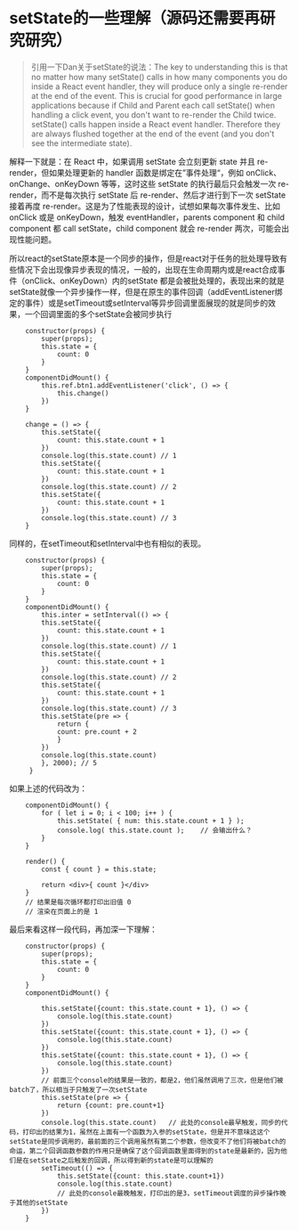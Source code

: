 # setState的一些理解（源码还需要再研究研究）

> 引用一下Dan关于setState的说法：The key to understanding this is that no matter how many setState() calls in how many components you do inside a React event handler, they will produce only a single re-render at the end of the event. This is crucial for good performance in large applications because if Child and Parent each call setState() when handling a click event, you don't want to re-render the Child twice.
setState() calls happen inside a React event handler. Therefore they are always flushed together at the end of the event (and you don't see the intermediate state).

解释一下就是：在 React 中，如果调用 setState 会立刻更新 state 并且 re-render，但如果处理更新的 handler 函数是绑定在”事件处理“，例如 onClick、onChange、onKeyDown 等等，这时这些 setState 的执行最后只会触发一次 re-render，而不是每次执行 setState 后 re-render、然后才进行到下一次 setState 接着再度 re-render。这是为了性能表现的设计，试想如果每次事件发生、比如 onClick 或是 onKeyDown，触发 eventHandler，parents component 和 child component 都 call setState，child component 就会 re-render 两次，可能会出现性能问题。

所以react的setState原本是一个同步的操作，但是react对于任务的批处理导致有些情况下会出现像异步表现的情况，一般的，出现在生命周期内或是react合成事件（onClick、onKeyDown）内的setState 都是会被批处理的，表现出来的就是setState就像一个异步操作一样，但是在原生的事件回调（addEventListener绑定的事件）或是setTimeout或setInterval等异步回调里面展现的就是同步的效果，一个回调里面的多个setState会被同步执行


```
    constructor(props) {
        super(props);
        this.state = {
            count: 0
        }
    }
    componentDidMount() {
        this.ref.btn1.addEventListener('click', () => {
            this.change()
        })
    }

    change = () => {
        this.setState({
            count: this.state.count + 1
        })
        console.log(this.state.count) // 1
        this.setState({
            count: this.state.count + 1
        })
        console.log(this.state.count) // 2
        this.setState({
            count: this.state.count + 1
        })
        console.log(this.state.count) // 3
    }

```

同样的，在setTimeout和setInterval中也有相似的表现。

```
    constructor(props) {
        super(props);
        this.state = {
            count: 0
        }
    }
    componentDidMount() {
        this.inter = setInterval(() => {
        this.setState({
            count: this.state.count + 1
        })
        console.log(this.state.count) // 1
        this.setState({
            count: this.state.count + 1
        })
        console.log(this.state.count) // 2
        this.setState({
            count: this.state.count + 1
        })
        console.log(this.state.count) // 3
        this.setState(pre => {
            return {
            count: pre.count + 2
            }
        })
        console.log(this.state.count)
        }, 2000); // 5
     }

```

如果上述的代码改为：

```
    componentDidMount() {
        for ( let i = 0; i < 100; i++ ) {
            this.setState( { num: this.state.count + 1 } );
            console.log( this.state.count );    // 会输出什么？
        }
    }

    render() {
        const { count } = this.state;

        return <div>{ count }</div>
    }
    // 结果是每次循环都打印出旧值 0
    // 渲染在页面上的是 1
```

最后来看这样一段代码，再加深一下理解：

```
    constructor(props) {
        super(props);
        this.state = {
            count: 0
        }
    }
    componentDidMount() {
    
        this.setState({count: this.state.count + 1}, () => {
            console.log(this.state.count)
        })
        this.setState({count: this.state.count + 1}, () => {
            console.log(this.state.count)
        })
        this.setState({count: this.state.count + 1}, () => {
            console.log(this.state.count)
        })
        // 前面三个console的结果是一致的，都是2，他们虽然调用了三次，但是他们被batch了，所以相当于只触发了一次setState
        this.setState(pre => {
            return {count: pre.count+1}
        })
        console.log(this.state.count)   // 此处的console最早触发，同步的代码，打印出的结果为1，虽然在上面有一个函数为入参的setState，但是并不意味这这个setState是同步调用的，最前面的三个调用虽然有第二个参数，但改变不了他们将被batch的命运，第二个回调函数参数的作用只是确保了这个回调函数里面得到的state是最新的，因为他们是在setState之后触发的回调，所以得到新的state是可以理解的
        setTimeout(() => {
            this.setState({count: this.state.count+1})
            console.log(this.state.count)
            // 此处的console最晚触发，打印出的是3，setTimeout调度的异步操作晚于其他的setState
        })
    }
```
